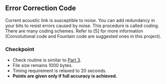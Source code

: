 ## Error Correction Code

Current acoustic link is susceptible to noise. You can add redundancy in your bits to resist errors caused by noise. This procedure is called coding. There are many coding schemes. Refer to [5] for more information (Convolutional code and Fountain code are suggested ones in this project).

### Checkpoint
- Check routine is similar to [Part 3](/project_1/part_3.md).
- File size remains 1000 bytes.
- Timing requirement is relaxed to 20 seconds.
- **Points are given only if full accuracy is achieved.**
